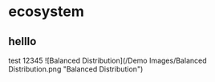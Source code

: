 # ecosystem
## helllo
test 12345
![Balanced Distribution](/Demo Images/Balanced Distribution.png "Balanced Distribution")
